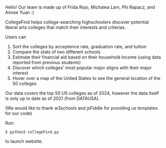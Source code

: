 Hello! Our team is made up of Frida Rojo, Michalea Lam, Phi Rapacz, and Aimee Yuan :)

CollegeFind helps college-searching highschoolers discover potential liberal arts colleges that match their interests and criterias. 

Users can 
1) Sort the colleges by acceptence rate, graduation rate, and tuition
2) Compare the stats of two different schools
3) Estimate their financial aid based on their household income (using data reported from previous students)
4) Discover which colleges' most popular major aligns with their major interest
5) Hover over a map of the United States to see the general location of the 50 colleges

Our data covers the top 50 US colleges as of 2024, however the data itself is only up to date as of 2021 (from DATAUSA).

(We would like to thank w3schools and jsFiddle for providing us templates for our code)

Run:

    $ python3 collegeFind.py

to launch website.
